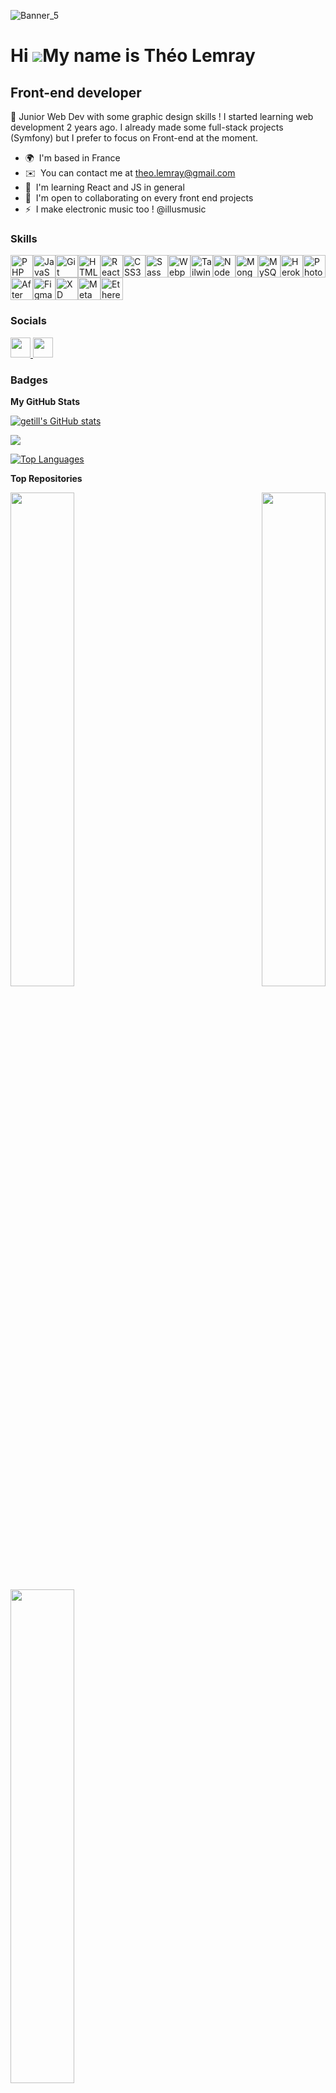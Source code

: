 ![Banner_5](https://lh3.googleusercontent.com/fife/AGXqzDliR8EhZszsiL630KSOac2NukhV3RZjxrcuZE4vLWZOiJ6_2JGunbom0GmIg9mCujjFQX7Dny4IJRL2ZUCoun-ZHXZQufx3Y9FFUbaUOPtGj3enYAwpZaWRYUC_15QH6Ry8Br3mrf-tDgf0Omun3wDBF10GWXd3A7HBtp6TmPSbOgy4nXN1vSGdqtqrlJ0WeEac0gz3LZx2nwhQ8zgq85lfMYdKzhC84xy56SFMCcsC6OSWJIG-v3cesGFwFr-u9k3zq-ro3XTGsBa7FyxZVH0-eMuZxzEzdlz6B8V14KZbl56HkkkKUsVuC1t0AatqrR77SCo8xq0FNcCpf_ojsSdQXVKDTT4_pV_6uvznygf8yn4T_hrLcZJhijMsxZJoySF_wSGMy_su64lRRm2d7q2OME2zD6L18wCcT-PFOAf7YLFDWKSB4NW5qmhetBWJcsE6FkIShkw4wECQrp8db6mzmaMDstswCHF3LRO2FVu4qCvD_vSreos7KJByj0ECN8oGifu54G43mwG82jMkK6NZIjZNSC_xcCQVyb--ajQILhOQDPbhdnZxqemQ3RAkt3r3hJ4xuI9t4TzQKs2saFX0-Vq_jQ8hKvggIfmZszzHXULzWnUKqUVGBTKm1HxrB2pNT-VXwEObPL6CkKhqBvBBFBNB-buLnglDFodelxETEgilID3QyesSHwuFS9y-DQTuPgIhAdhB19AEe3v6P9Sn9l8C-3rK6mmTL3jwKuMaHARRBsSdO4oeWO43Rzyp7luBtmTDmQTM73HA-kZtiY_HoWz9L7sJTpHVM-Ha8OmZoTHeCQS25u1oDROlUAzR_SNcArvrFTo5zd_7E4zeLr8YWbLavA8iLqq9FZuBumI5UJBZflNQp_KLjnivlg3D3_pr5rNlwyRrPKezAKfZ4v2q9rmYacTT_XeQF1NGmf9VAWTgOQ3QBzy1V6ZoMYTu7lv2D3bMKoRJqiWIii3EsbcaIbbt1wp6FG-40f1MG-mwkpsQ6rcO5NpnsZeqSvIFyqr1YpQ5POocS2VVFTUKqVhseC9H9RMZvOA3XrCEFvTv4jix4Lp-DYdF1vIx0OjEhHG9LKaYdSIlkCNymaxBELe3vMtDrrndyfp0aevrrJG4X4RSYuw34baZSlIyDoVgcChRbUmRYnblQf8ih0JqV4sGVboaigtfYf3p_21aPHzZtss1sDSvXMy8EbAYI-H3zumLLZZpWu6yRL6q8C92Txp7aVeGAsY_1Rg0fJQ1_9H6vBGf2uQYAzazI9ExZ5l1jyMV3YXO13k3s-rRtYDhMsNAOktp82X7TlZXGwvRh3LnjvnLsFYZITFtgZMjgkXCde2y6K08COXqdQfd3nU-chfPURD6to-VCkhTewfaRKmFxZvx8x1O9v7E1nXG4-WEOn8XPDxg4eVGozrqQk-zg0dwgDp-5tv9JBijY_aw9VlhtzWe5SIECgDr61NoFV8xMmNGd0WWu94kE8gkofJlTYXXQ-3jlPEuJk-BqwQ7ZlfUpsFpEp_zBSTvy2ldEg0Y_j5EZdGKLKtfD2eW0MlDlsFIpUwJACovs_gJPoNwp0E1KxaHx_w5d9K5puugtHmPp7OXrPEx6JL-=w1920-h441)

Hi ![](https://user-images.githubusercontent.com/18350557/176309783-0785949b-9127-417c-8b55-ab5a4333674e.gif)My name is Théo Lemray
===================================================================================================================================

Front-end developer
-------------------

🎨 Junior Web Dev with some graphic design skills ! I started learning web development 2 years ago. I already made some full-stack projects (Symfony) but I prefer to focus on Front-end at the moment.

* 🌍  I'm based in France
* ✉️  You can contact me at [theo.lemray@gmail.com](mailto:theo.lemray@gmail.com)
* 🧠  I'm learning React and JS in general
* 🤝  I'm open to collaborating on every front end projects
* ⚡  I make electronic music too ! @illusmusic

### Skills


<p align="left">
<a href="https://www.php.net/" target="_blank" rel="noreferrer"><img src="https://raw.githubusercontent.com/danielcranney/readme-generator/main/public/icons/skills/php-colored.svg" width="36" height="36" alt="PHP" /></a><a href="https://developer.mozilla.org/en-US/docs/Web/JavaScript" target="_blank" rel="noreferrer"><img src="https://raw.githubusercontent.com/danielcranney/readme-generator/main/public/icons/skills/javascript-colored.svg" width="36" height="36" alt="JavaScript" /></a><a href="https://git-scm.com/" target="_blank" rel="noreferrer"><img src="https://raw.githubusercontent.com/danielcranney/readme-generator/main/public/icons/skills/git-colored.svg" width="36" height="36" alt="Git" /></a><a href="https://developer.mozilla.org/en-US/docs/Glossary/HTML5" target="_blank" rel="noreferrer"><img src="https://raw.githubusercontent.com/danielcranney/readme-generator/main/public/icons/skills/html5-colored.svg" width="36" height="36" alt="HTML5" /></a><a href="https://reactjs.org/" target="_blank" rel="noreferrer"><img src="https://raw.githubusercontent.com/danielcranney/readme-generator/main/public/icons/skills/react-colored.svg" width="36" height="36" alt="React" /></a><a href="https://www.w3.org/TR/CSS/#css" target="_blank" rel="noreferrer"><img src="https://raw.githubusercontent.com/danielcranney/readme-generator/main/public/icons/skills/css3-colored.svg" width="36" height="36" alt="CSS3" /></a><a href="https://sass-lang.com/" target="_blank" rel="noreferrer"><img src="https://raw.githubusercontent.com/danielcranney/readme-generator/main/public/icons/skills/sass-colored.svg" width="36" height="36" alt="Sass" /></a><a href="https://webpack.js.org/" target="_blank" rel="noreferrer"><img src="https://raw.githubusercontent.com/danielcranney/readme-generator/main/public/icons/skills/webpack-colored.svg" width="36" height="36" alt="Webpack" /></a><a href="https://tailwindcss.com/" target="_blank" rel="noreferrer"><img src="https://raw.githubusercontent.com/danielcranney/readme-generator/main/public/icons/skills/tailwindcss-colored.svg" width="36" height="36" alt="TailwindCSS" /></a><a href="https://nodejs.org/en/" target="_blank" rel="noreferrer"><img src="https://raw.githubusercontent.com/danielcranney/readme-generator/main/public/icons/skills/nodejs-colored.svg" width="36" height="36" alt="NodeJS" /></a><a href="https://www.mongodb.com/" target="_blank" rel="noreferrer"><img src="https://raw.githubusercontent.com/danielcranney/readme-generator/main/public/icons/skills/mongodb-colored.svg" width="36" height="36" alt="MongoDB" /></a><a href="https://www.mysql.com/" target="_blank" rel="noreferrer"><img src="https://raw.githubusercontent.com/danielcranney/readme-generator/main/public/icons/skills/mysql-colored.svg" width="36" height="36" alt="MySQL" /></a><a href="https://www.heroku.com/" target="_blank" rel="noreferrer"><img src="https://raw.githubusercontent.com/danielcranney/readme-generator/main/public/icons/skills/heroku-colored.svg" width="36" height="36" alt="Heroku" /></a><a href="https://www.adobe.com/uk/products/photoshop.html" target="_blank" rel="noreferrer"><img src="https://raw.githubusercontent.com/danielcranney/readme-generator/main/public/icons/skills/photoshop-colored.svg" width="36" height="36" alt="Photoshop" /></a><a href="https://www.adobe.com/uk/products/aftereffects.html" target="_blank" rel="noreferrer"><img src="https://raw.githubusercontent.com/danielcranney/readme-generator/main/public/icons/skills/aftereffects-colored.svg" width="36" height="36" alt="After Effects" /></a><a href="https://www.figma.com/" target="_blank" rel="noreferrer"><img src="https://raw.githubusercontent.com/danielcranney/readme-generator/main/public/icons/skills/figma-colored.svg" width="36" height="36" alt="Figma" /></a><a href="https://www.adobe.com/uk/products/xd.html" target="_blank" rel="noreferrer"><img src="https://raw.githubusercontent.com/danielcranney/readme-generator/main/public/icons/skills/xd-colored.svg" width="36" height="36" alt="XD" /></a><a href="https://metamask.io/" target="_blank" rel="noreferrer"><img src="https://raw.githubusercontent.com/danielcranney/readme-generator/main/public/icons/skills/metamask-colored.svg" width="36" height="36" alt="MetaMask" /></a><a href="https://ethereum.org/en/" target="_blank" rel="noreferrer"><img src="https://raw.githubusercontent.com/danielcranney/readme-generator/main/public/icons/skills/ethereum-colored.svg" width="36" height="36" alt="Ethereum" /></a>
</p>


### Socials

<p align="left"> <a href="https://www.github.com/getill" target="_blank" rel="noreferrer"> <picture> <source media="(prefers-color-scheme: dark)" srcset="https://raw.githubusercontent.com/danielcranney/readme-generator/main/public/icons/socials/github-dark.svg" /> <source media="(prefers-color-scheme: light)" srcset="https://raw.githubusercontent.com/danielcranney/readme-generator/main/public/icons/socials/github.svg" /> <img src="https://raw.githubusercontent.com/danielcranney/readme-generator/main/public/icons/socials/github.svg" width="32" height="32" /> </picture> </a> <a href="https://www.linkedin.com/in/théo-lemray-96495b176/" target="_blank" rel="noreferrer"> <picture> <source media="(prefers-color-scheme: dark)" srcset="https://raw.githubusercontent.com/danielcranney/readme-generator/main/public/icons/socials/linkedin-dark.svg" /> <source media="(prefers-color-scheme: light)" srcset="https://raw.githubusercontent.com/danielcranney/readme-generator/main/public/icons/socials/linkedin.svg" /> <img src="https://raw.githubusercontent.com/danielcranney/readme-generator/main/public/icons/socials/linkedin.svg" width="32" height="32" /> </picture> </a></p>

### Badges

<b>My GitHub Stats</b>

<a href="http://www.github.com/getill"><img src="https://github-readme-stats.vercel.app/api?username=getill&show_icons=true&hide=stars,prs,issues,&count_private=true&title_color=0891b2&text_color=ffffff&icon_color=0891b2&bg_color=1c1917&hide_border=true&show_icons=true" alt="getill's GitHub stats" /></a>

<a href="http://www.github.com/getill"><img src="https://github-readme-streak-stats.herokuapp.com/?user=getill&stroke=ffffff&background=1c1917&ring=0891b2&fire=0891b2&currStreakNum=ffffff&currStreakLabel=0891b2&sideNums=ffffff&sideLabels=ffffff&dates=ffffff&hide_border=true" /></a>

<a href="https://github.com/getill" align="left"><img src="https://github-readme-stats.vercel.app/api/top-langs/?username=getill&langs_count=5&title_color=0891b2&text_color=ffffff&icon_color=ff2400&bg_color=1c1917&hide_border=true&locale=en&custom_title=Top%20%Languages" alt="Top Languages" /></a>

<b>Top Repositories</b>

<div width="100%" align="center"><a href="https://github.com/getill/Theo-Lemray-Dice-game" align="left"><img align="left" width="45%" src="https://github-readme-stats.vercel.app/api/pin/?username=getill&repo=Theo-Lemray-Dice-game&title_color=0891b2&text_color=ffffff&icon_color=0891b2&bg_color=1c1917&hide_border=true&locale=en" /></a><a href="https://github.com/getill/JS-Platformer" align="right"><img align="right" width="45%" src="https://github-readme-stats.vercel.app/api/pin/?username=getill&repo=JS-Platformer&title_color=0891b2&text_color=ffffff&icon_color=0891b2&bg_color=1c1917&hide_border=true&locale=en" /></a></div><br /><br /><br /><br /><br /><br /><br />

<br /><br /><br /><br /><br />

<div width="100%" align="center"><a href="https://github.com/getill/React-Cinema" align="left"><img align="left" width="45%" src="https://github-readme-stats.vercel.app/api/pin/?username=getill&repo=React-Cinema&title_color=0891b2&text_color=ffffff&icon_color=0891b2&bg_color=1c1917&hide_border=true&locale=en" /></a></div>
